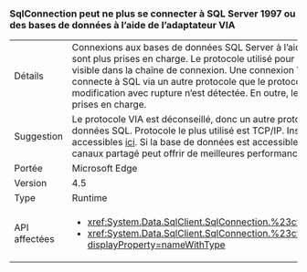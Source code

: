 ### <a name="sqlconnection-can-no-longer-connect-to-sql-server-1997-or-databases-using-the-via-adapter"></a>SqlConnection peut ne plus se connecter à SQL Server 1997 ou des bases de données à l’aide de l’adaptateur VIA

|   |   |
|---|---|
|Détails|Connexions aux bases de données SQL Server à l’aide de la [adaptateur VIA (Virtual Interface) protocole](https://technet.microsoft.com/library/ms191229%28v=sql.105%29.aspx) ne sont plus prises en charge. Le protocole utilisé pour se connecter à une base de données SQL Server est visible dans la chaîne de connexion. Une connexion VIA contiendra :&lt;nom_serveur&gt;. Si cette application se connecte à SQL via un autre protocole que le protocole VIA (tcp : ou np : par exemple), alors aucune modification avec rupture n’est détectée. En outre, les connexions à SQL Server 7 (1997) ne sont plus prises en charge.|
|Suggestion|Le protocole VIA est déconseillé, donc un autre protocole doit être utilisé pour se connecter aux bases de données SQL. Protocole le plus utilisé est TCP/IP. Instructions pour l’activation du protocole TCP/IP sont accessibles [ici](https://msdn.microsoft.com/library/bb909712.aspx). Si la base de données est accessible uniquement à partir d’un intranet, le protocole des canaux partagé peut offrir de meilleures performances si le réseau est lent.|
|Portée|Microsoft Edge|
|Version|4.5|
|Type|Runtime|
|API affectées|<ul><li><xref:System.Data.SqlClient.SqlConnection.%23ctor(System.String)?displayProperty=nameWithType></li><li><xref:System.Data.SqlClient.SqlConnection.%23ctor(System.String,System.Data.SqlClient.SqlCredential)?displayProperty=nameWithType></li></ul>|

